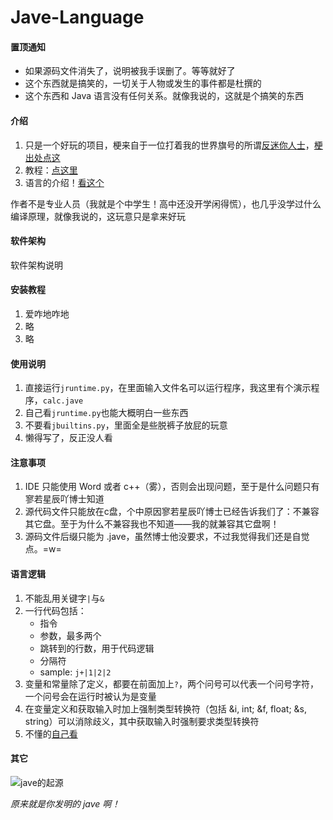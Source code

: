 # Jave-Language
#### 置顶通知
- 如果源码文件消失了，说明被我手误删了。等等就好了
- 这个东西就是搞笑的，一切关于人物或发生的事件都是杜撰的
- 这个东西和 Java 语言没有任何关系。就像我说的，这就是个搞笑的东西
#### 介绍
1.  只是一个好玩的项目，梗来自于一位打着我的世界旗号的所谓[反迷你人士](https://space.bilibili.com/445691468)，[梗出处点这](https://www.bilibili.com/video/BV137411t7Af#reply2358299858)
2.  教程：[点这里](tutorial.md)
3.  语言的介绍！[看这个](brief_introduction.md)

作者不是专业人员（我就是个中学生！高中还没开学闲得慌），也几乎没学过什么编译原理，就像我说的，这玩意只是拿来好玩
#### 软件架构
软件架构说明


#### 安装教程

1.  爱咋地咋地
2.  略
3.  略

#### 使用说明

1.  直接运行`jruntime.py`，在里面输入文件名可以运行程序，我这里有个演示程序，`calc.jave`
2.  自己看`jruntime.py`也能大概明白一些东西
3.  不要看`jbuiltins.py`，里面全是些脱裤子放屁的玩意
4.  懒得写了，反正没人看
#### 注意事项
1. IDE 只能使用 Word 或者 c++（雾），否则会出现问题，至于是什么问题只有寥若星辰吖博士知道
2. 源代码文件只能放在c盘，个中原因寥若星辰吖博士已经告诉我们了：不兼容其它盘。至于为什么不兼容我也不知道——我的就兼容其它盘啊！
3. 源码文件后缀只能为 .jave，虽然博士他没要求，不过我觉得我们还是自觉点。=w=
#### 语言逻辑
1.  不能乱用关键字`|`与`&`
2.  一行代码包括：
    - 指令
    - 参数，最多两个
    - 跳转到的行数，用于代码逻辑
    - 分隔符
    - sample:
    `j+|1|2|2`
3.  变量和常量除了定义，都要在前面加上`?`，两个问号可以代表一个问号字符，一个问号会在运行时被认为是变量
4.  在变量定义和获取输入时加上强制类型转换符（包括 &i, int; &f, float; &s, string）可以消除歧义，其中获取输入时强制要求类型转换符
5.  不懂的[自己看](tutorial.md)
#### 其它
![jave的起源](https://images.gitee.com/uploads/images/2021/0720/174851_c2a9ca1b_7791515.png "jave的起源！")

 _原来就是你发明的 jave 啊！_ 
